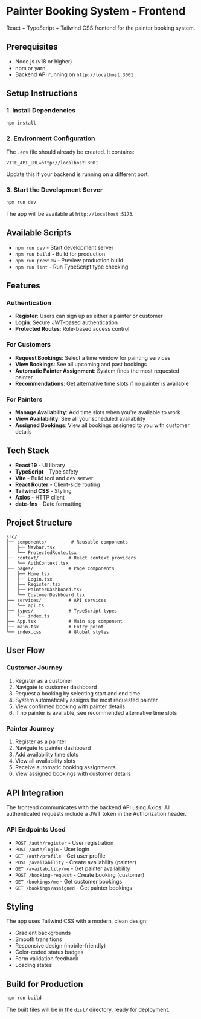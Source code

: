 # Painter Booking System - Frontend

React + TypeScript + Tailwind CSS frontend for the painter booking system.

## Prerequisites

- Node.js (v18 or higher)
- npm or yarn
- Backend API running on `http://localhost:3001`

## Setup Instructions

### 1. Install Dependencies

```bash
npm install
```

### 2. Environment Configuration

The `.env` file should already be created. It contains:

```env
VITE_API_URL=http://localhost:3001
```

Update this if your backend is running on a different port.

### 3. Start the Development Server

```bash
npm run dev
```

The app will be available at `http://localhost:5173`.

## Available Scripts

- `npm run dev` - Start development server
- `npm run build` - Build for production
- `npm run preview` - Preview production build
- `npm run lint` - Run TypeScript type checking

## Features

### Authentication

- **Register**: Users can sign up as either a painter or customer
- **Login**: Secure JWT-based authentication
- **Protected Routes**: Role-based access control

### For Customers

- **Request Bookings**: Select a time window for painting services
- **View Bookings**: See all upcoming and past bookings
- **Automatic Painter Assignment**: System finds the most requested painter
- **Recommendations**: Get alternative time slots if no painter is available

### For Painters

- **Manage Availability**: Add time slots when you're available to work
- **View Availability**: See all your scheduled availability
- **Assigned Bookings**: View all bookings assigned to you with customer details

## Tech Stack

- **React 19** - UI library
- **TypeScript** - Type safety
- **Vite** - Build tool and dev server
- **React Router** - Client-side routing
- **Tailwind CSS** - Styling
- **Axios** - HTTP client
- **date-fns** - Date formatting

## Project Structure

```
src/
├── components/         # Reusable components
│   ├── Navbar.tsx
│   └── ProtectedRoute.tsx
├── context/           # React context providers
│   └── AuthContext.tsx
├── pages/             # Page components
│   ├── Home.tsx
│   ├── Login.tsx
│   ├── Register.tsx
│   ├── PainterDashboard.tsx
│   └── CustomerDashboard.tsx
├── services/          # API services
│   └── api.ts
├── types/             # TypeScript types
│   └── index.ts
├── App.tsx            # Main app component
├── main.tsx           # Entry point
└── index.css          # Global styles
```

## User Flow

### Customer Journey

1. Register as a customer
2. Navigate to customer dashboard
3. Request a booking by selecting start and end time
4. System automatically assigns the most requested painter
5. View confirmed booking with painter details
6. If no painter is available, see recommended alternative time slots

### Painter Journey

1. Register as a painter
2. Navigate to painter dashboard
3. Add availability time slots
4. View all availability slots
5. Receive automatic booking assignments
6. View assigned bookings with customer details

## API Integration

The frontend communicates with the backend API using Axios. All authenticated requests include a JWT token in the Authorization header.

### API Endpoints Used

- `POST /auth/register` - User registration
- `POST /auth/login` - User login
- `GET /auth/profile` - Get user profile
- `POST /availability` - Create availability (painter)
- `GET /availability/me` - Get painter availability
- `POST /booking-request` - Create booking (customer)
- `GET /bookings/me` - Get customer bookings
- `GET /bookings/assigned` - Get painter bookings

## Styling

The app uses Tailwind CSS with a modern, clean design:

- Gradient backgrounds
- Smooth transitions
- Responsive design (mobile-friendly)
- Color-coded status badges
- Form validation feedback
- Loading states

## Build for Production

```bash
npm run build
```

The built files will be in the `dist/` directory, ready for deployment.
